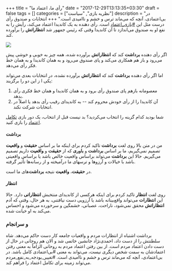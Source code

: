 +++
title = "رأی ما، اعتماد ما"
date = "2017-12-29T13:13:35+03:30"
draft = false
tags = []
categories = ["نظریه بازی", "سیاست"]
description = "در بی‌اعتمادی، آنچه که می‌ماند ترس و خشم و ناامیدی است."
+++
انتخابات و صندوق رأی درست مثل این 
[#بازی_اعتماد](https://hamed.github.io/trust/)
است. 
رأی دهنده به یک کاندیدا اعتماد می‌کند، 
رأیش را به نفع او به صندوق می‌اندازد تا آن کاندیدا وقتی که رئیس جمهور شد **انتظاراتش** را برآورده کند.

![](/img/InVoteWeTrust.png)

<!--more-->

اگر رأی دهنده **برداشت** کند که **انتظاراتش** برآورده شده، 
همه چیز به خوبی و خوشی پیش می‌رود و باز هم همکاری می‌کند و پای صندوق می‌رود و به همان کاندیدا و به همان خط فکر رأی می‌دهد.

اما اگر رأی دهنده **برداشت** کند که **انتظاراتش** برآورده نشده، 
در انتخابات بعدی می‌تواند یکی ا ز این دو را برگزیند:

1. معصومانه بازهم پای صندوق رأی برود و به همان کاندیدا و همان خط فکری رأی بدهد. 
2. آن کاندیدا را از رأی خودش محروم کند -- به کاندیدای رقیب رأی بدهد یا اصلاً در انتخابات شرکت نکند. 

شما بودید کدام گزینه را انتخاب می‌کردید؟ 
بد نیست قبل از انتخاب، یک دور بازی 
[تکامل اعتماد](https://hamed.github.io/trust/)
را بازی کنید.



#### برداشت

من در متن بالا روی لغت **برداشت** تاکید کردم برای اینکه ما بر اساس **حقیقت** و **واقعیت** تصمیم نمی‌گیریم،
ما بر اساس **برداشت** و **باوری** که از **حقیقت** و **واقعیت** داریم تصمیم می‌گیریم. 
حالا این **برداشت** می‌تواند براساس واقعیت خالص باشد یا براساس واقعیتی باشد با خیالات و آرزوها و ترسهای ما درآمیخته و از رسانه‌ها تأثیر گرفته.

در **حقیقت**، **واقعیت** نتیجه **برداشت**‌های ما است.


#### انتظار

روی لغت **انتظار** تاکید کردم برای اینکه هرکسی از کاندیدای منتخبش **انتظاراتی** دارد. 
حالا این **انتظارات** می‌تواند واقع‌بینانه باشد یا آرزویی دست نیافتنی،
به هر حال، وقتی که آدم **انتظاراتش** محقق نمی‌شود، 
ناراحت، عصبانی، خشمگین و سرخورده می‌شود و احساس می‌کند به او خیانت شده.


### و سرانجام

برداشت اشتباه از انتظارات مردم و واقعیات جامعه کار دست حاکم می‌دهد. 
شاه سلطنتش را از دست داد، احمدی‌نژاد جانشین خاتمی شد و الان هم روحانی در حال از دست دادن اعتماد مردم است. 
از بین رفتن اعتماد مردم به روحانی الزاماً به معنی رفتن اعتمادشان به سمت شخص دیگری نیست، 
می‌تواند به معنی #بی‌اعتمادی کامل باشد. در بی‌اعتمادی، آنچه که می‌ماند ترس و خشم و ناامیدی است. 
 #تغییر_بودجه_به_نفع_مردم می‌تواند زمینه برای تکامل اعتماد را فراهم کند.



